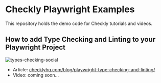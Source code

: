# Checkly Playwright Examples

This repository holds the demo code for Checkly tutorials and videos.

## How to add Type Checking and Linting to your Playwright Project

![types-checking-social](https://github.com/user-attachments/assets/b86dbc82-65a9-4a2e-b7ce-3a20177136ab)

- Article: [checklyhq.com/blog/playwright-type-checking-and-linting/](https://www.checklyhq.com/blog/playwright-type-checking-and-linting/)
- Video: coming soon...

